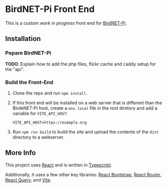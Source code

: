 # BirdNET-Pi Front End

This is a custom *work in progress* front end for [BirdNET-Pi](https://github.com/mcguirepr89/BirdNET-Pi).

## Installation

### Pepare BirdNET-Pi 
**TODO**: Explain how to add the php files, flickr cache and caddy setup for the "api".

### Build the Front-End
1. Clone the repo and run `npm install`. 

2. If this front end will be installed on a web server that is different than the BirdeNET-Pi host, create a `env.local` file in the root diretory and add a variable for `VITE_API_HOST`:

    ```
    VITE_API_HOST=https://example.org
    ```

3. Run `npm run build` to build the site and upload the contents of the `dist` directory to a webserver.

## More Info
This project uses [React](https://react.dev) and is written in [Typescript](https://www.typescriptlang.org).

Additionally, it uses a few other key libraries: [React Bootstrap](https://react-bootstrap.github.io), [React Router](https://reactrouter.com/en/main), [React Query](https://tanstack.com/query/v3/), and [Vite](https://vitejs.dev).

